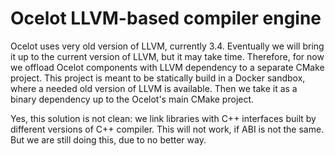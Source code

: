 # Ocelot LLVM-based compiler engine

Ocelot uses very old version of LLVM, currently 3.4. Eventually we will bring it up to the current version of LLVM, but it may take time. Therefore, for now we offload Ocelot components with LLVM dependency to a separate CMake project. This project is meant to be statically build in a Docker sandbox, where a needed old version of LLVM is available. Then we take it as a binary dependency up to the Ocelot's main CMake project.

Yes, this solution is not clean: we link libraries with C++ interfaces built by different versions of C++ compiler. This will not work, if ABI is not the same. But we are still doing this, due to no better way.
